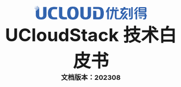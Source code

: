 <center>
<img src="../images/introduction/ustacklog.png" width="60%" height="60%" />
</center> 








<center>
<B><font size=7>UCloudStack 技术白皮书 </font></B>
</center>
















<center>
<B><font size=4>文档版本：202308</font></B>
</center>


























